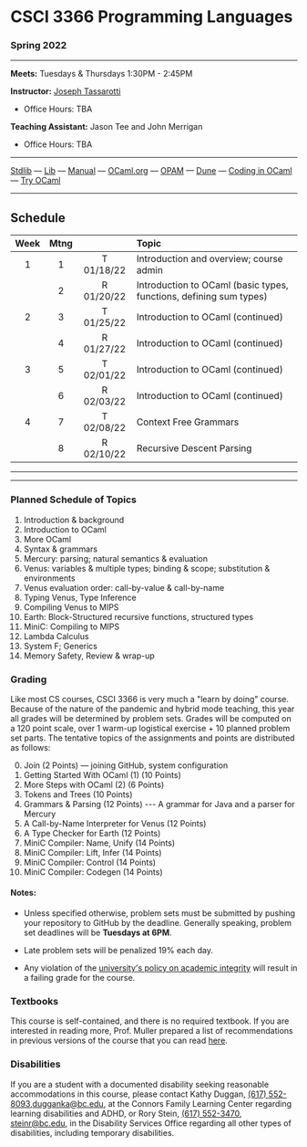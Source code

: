 # CSCI 3366 Programming Languages

### Spring 2022

---

**Meets:** Tuesdays & Thursdays 1:30PM - 2:45PM

**Instructor:** [Joseph Tassarotti](http://www.cs.bc.edu/~tassarot/)
+ Office Hours: TBA

**Teaching Assistant:**  Jason Tee and John Merrigan
+ Office Hours: TBA
---

[Stdlib](http://caml.inria.fr/pub/docs/manual-ocaml/stdlib.html) — [Lib](./resources/lib.md) — [Manual](http://caml.inria.fr/pub/docs/manual-ocaml/index.html) — [OCaml.org](https://ocaml.org/) — [OPAM](https://opam.ocaml.org/) — [Dune](https://dune.build/) — [Coding in OCaml](https://www.cs.cornell.edu/courses/cs3110/2019fa/textbook/) — [Try OCaml](https://try.ocamlpro.com/) 

---

## Schedule

|                    Week                     | Mtng |            | Topic                                                        |
| :-----------------------------------------: | :--: | :--------: | :----------------------------------------------------------- |
| 1 |  1   | T 01/18/22 | Introduction and overview; course admin |
|   |  2   | R 01/20/22 | Introduction to OCaml (basic types, functions, defining sum types) |
| 2 |  3   | T 01/25/22 | Introduction to OCaml (continued) |
|   |  4   | R 01/27/22 | Introduction to OCaml (continued) |
| 3 |  5   | T 02/01/22 | Introduction to OCaml (continued) |
|   |  6   | R 02/03/22 | Introduction to OCaml (continued) |
| 4 |  7   | T 02/08/22 | Context Free Grammars |
|   |  8   | R 02/10/22 | Recursive Descent Parsing |

---

---

### Planned Schedule of Topics

1. Introduction & background
2. Introduction to OCaml
3. More OCaml
4. Syntax & grammars
5. Mercury: parsing; natural semantics & evaluation
6. Venus: variables & multiple types; binding & scope; substitution & environments
7. Venus evaluation order: call-by-value & call-by-name
8. Typing Venus, Type Inference
9. Compiling Venus to MIPS
10. Earth: Block-Structured recursive functions, structured types
11. MiniC: Compiling to MIPS
12. Lambda Calculus
13. System F; Generics
14. Memory Safety, Review & wrap-up

### Grading

Like most CS courses, CSCI 3366 is very much a "learn by doing" course. Because of the nature of the pandemic and hybrid mode teaching, this year all grades will be determined by problem sets. Grades will be computed on a 120 point scale, over 1 warm-up logistical exercise + 10 planned problem set parts. The tentative topics of the assignments and points are distributed as follows:

0. Join (2 Points) — joining GitHub, system configuration
1. Getting Started With OCaml (1) (10 Points)
2. More Steps with OCaml (2) (6 Points)
3. Tokens and Trees (10 Points)
4. Grammars & Parsing (12 Points) --- A grammar for Java and a parser for Mercury
5. A Call-by-Name Interpreter for Venus (12 Points)
6. A Type Checker for Earth (12 Points)
7. MiniC Compiler: Name, Unify (14 Points)
8. MiniC Compiler: Lift, Infer (14 Points)
9. MiniC Compiler: Control (14 Points)
10. MiniC Compiler: Codegen (14 Points)

#### Notes:

+ Unless specified otherwise, problem sets must be submitted by pushing your repository to GitHub by the deadline. Generally speaking, problem set deadlines will be **Tuesdays at 6PM**.

+ Late problem sets will be penalized 19% each day.
+ Any violation of the [university's policy on academic integrity](http://www.bc.edu/offices/stserv/academic/integrity.html) will result in a failing grade for the course.

### Textbooks

This course is self-contained, and there is no required textbook. If you are interested in reading more, Prof. Muller prepared a list of recommendations in previous versions of the course that you can read [here](./resources/textbooks.md).

### Disabilities

If you are a student with a documented disability seeking reasonable accommodations in this course, please contact Kathy Duggan, [(617) 552-8093](tel:(617)%20552-8093),[dugganka@bc.edu](mailto:dugganka@bc.edu), at the Connors Family Learning Center regarding learning disabilities and ADHD, or Rory Stein, [(617) 552-3470](tel:(617)%20552-3470), [steinr@bc.edu](mailto:steinr@bc.edu), in the Disability Services Office regarding all other types of disabilities, including temporary disabilities.

